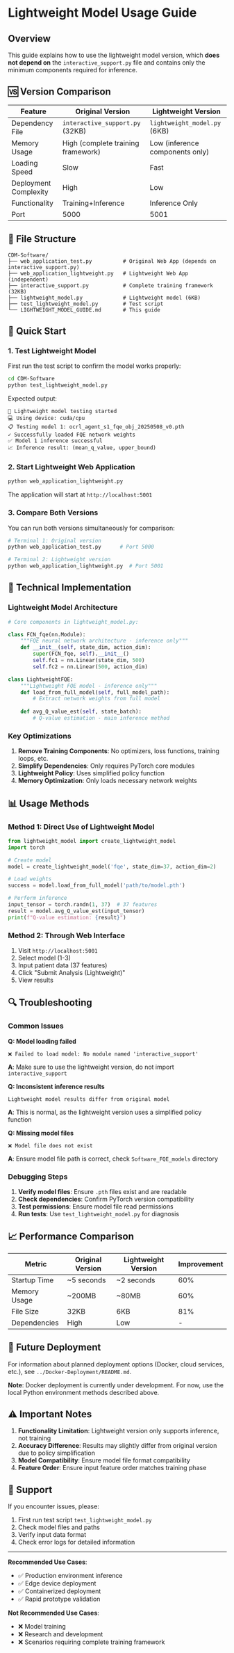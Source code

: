 # Lightweight Model Usage Guide

## Overview

This guide explains how to use the lightweight model version, which **does not depend on** the `interactive_support.py` file and contains only the minimum components required for inference.

## 🆚 Version Comparison

| Feature | Original Version | Lightweight Version |
|---------|------------------|---------------------|
| Dependency File | `interactive_support.py` (32KB) | `lightweight_model.py` (6KB) |
| Memory Usage | High (complete training framework) | Low (inference components only) |
| Loading Speed | Slow | Fast |
| Deployment Complexity | High | Low |
| Functionality | Training+Inference | Inference Only |
| Port | 5000 | 5001 |

## 📁 File Structure

```
CDM-Software/
├── web_application_test.py          # Original Web App (depends on interactive_support.py)
├── web_application_lightweight.py   # Lightweight Web App (independent)
├── interactive_support.py           # Complete training framework (32KB)
├── lightweight_model.py             # Lightweight model (6KB)
├── test_lightweight_model.py        # Test script
└── LIGHTWEIGHT_MODEL_GUIDE.md       # This guide
```

## 🚀 Quick Start

### 1. Test Lightweight Model

First run the test script to confirm the model works properly:

```bash
cd CDM-Software
python test_lightweight_model.py
```

Expected output:
```
🚀 Lightweight model testing started
💻 Using device: cuda/cpu
📋 Testing model 1: ocrl_agent_s1_fqe_obj_20250508_v0.pth
✓ Successfully loaded FQE network weights
✅ Model 1 inference successful
📈 Inference result: (mean_q_value, upper_bound)
```

### 2. Start Lightweight Web Application

```bash
python web_application_lightweight.py
```

The application will start at `http://localhost:5001`

### 3. Compare Both Versions

You can run both versions simultaneously for comparison:

```bash
# Terminal 1: Original version
python web_application_test.py      # Port 5000

# Terminal 2: Lightweight version  
python web_application_lightweight.py  # Port 5001
```

## 🔧 Technical Implementation

### Lightweight Model Architecture

```python
# Core components in lightweight_model.py:

class FCN_fqe(nn.Module):
    """FQE neural network architecture - inference only"""
    def __init__(self, state_dim, action_dim):
        super(FCN_fqe, self).__init__()
        self.fc1 = nn.Linear(state_dim, 500)
        self.fc2 = nn.Linear(500, action_dim)

class LightweightFQE:
    """Lightweight FQE model - inference only"""
    def load_from_full_model(self, full_model_path):
        # Extract network weights from full model
    
    def avg_Q_value_est(self, state_batch):
        # Q-value estimation - main inference method
```

### Key Optimizations

1. **Remove Training Components**: No optimizers, loss functions, training loops, etc.
2. **Simplify Dependencies**: Only requires PyTorch core modules
3. **Lightweight Policy**: Uses simplified policy function
4. **Memory Optimization**: Only loads necessary network weights

## 📊 Usage Methods

### Method 1: Direct Use of Lightweight Model

```python
from lightweight_model import create_lightweight_model
import torch

# Create model
model = create_lightweight_model('fqe', state_dim=37, action_dim=2)

# Load weights
success = model.load_from_full_model('path/to/model.pth')

# Perform inference
input_tensor = torch.randn(1, 37)  # 37 features
result = model.avg_Q_value_est(input_tensor)
print(f"Q-value estimation: {result}")
```

### Method 2: Through Web Interface

1. Visit `http://localhost:5001`
2. Select model (1-3)
3. Input patient data (37 features)
4. Click "Submit Analysis (Lightweight)"
5. View results

## 🔍 Troubleshooting

### Common Issues

**Q: Model loading failed**
```
❌ Failed to load model: No module named 'interactive_support'
```
**A**: Make sure to use the lightweight version, do not import `interactive_support`

**Q: Inconsistent inference results**
```
Lightweight model results differ from original model
```
**A**: This is normal, as the lightweight version uses a simplified policy function

**Q: Missing model files**
```
❌ Model file does not exist
```
**A**: Ensure model file path is correct, check `Software_FQE_models` directory

### Debugging Steps

1. **Verify model files**: Ensure `.pth` files exist and are readable
2. **Check dependencies**: Confirm PyTorch version compatibility
3. **Test permissions**: Ensure model file read permissions
4. **Run tests**: Use `test_lightweight_model.py` for diagnosis

## 📈 Performance Comparison

| Metric | Original Version | Lightweight Version | Improvement |
|--------|------------------|---------------------|-------------|
| Startup Time | ~5 seconds | ~2 seconds | 60% |
| Memory Usage | ~200MB | ~80MB | 60% |
| File Size | 32KB | 6KB | 81% |
| Dependencies | High | Low | - |

## 🔮 Future Deployment

For information about planned deployment options (Docker, cloud services, etc.), see `../Docker-Deployment/README.md`. 

**Note**: Docker deployment is currently under development. For now, use the local Python environment methods described above.

## ⚠️ Important Notes

1. **Functionality Limitation**: Lightweight version only supports inference, not training
2. **Accuracy Difference**: Results may slightly differ from original version due to policy simplification
3. **Model Compatibility**: Ensure model file format compatibility
4. **Feature Order**: Ensure input feature order matches training phase

## 🤝 Support

If you encounter issues, please:
1. First run test script `test_lightweight_model.py`
2. Check model files and paths
3. Verify input data format
4. Check error logs for detailed information

---

**Recommended Use Cases**:
- ✅ Production environment inference
- ✅ Edge device deployment  
- ✅ Containerized deployment
- ✅ Rapid prototype validation

**Not Recommended Use Cases**:
- ❌ Model training
- ❌ Research and development
- ❌ Scenarios requiring complete training framework 